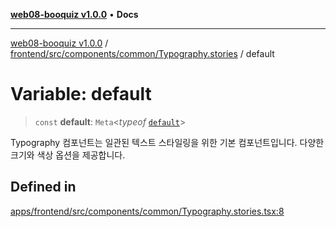 [**web08-booquiz v1.0.0**](../../../../../../README.md) • **Docs**

***

[web08-booquiz v1.0.0](../../../../../../modules.md) / [frontend/src/components/common/Typography.stories](../README.md) / default

# Variable: default

> `const` **default**: `Meta`\<*typeof* [`default`](../../Typogrpahy/functions/default.md)\>

Typography 컴포넌트는 일관된 텍스트 스타일링을 위한 기본 컴포넌트입니다.
다양한 크기와 색상 옵션을 제공합니다.

## Defined in

[apps/frontend/src/components/common/Typography.stories.tsx:8](https://github.com/boostcampwm-2024/web08-BooQuiz/blob/f96af645f7679e55fbd626cf58ee24bdf8b61d17/apps/frontend/src/components/common/Typography.stories.tsx#L8)
